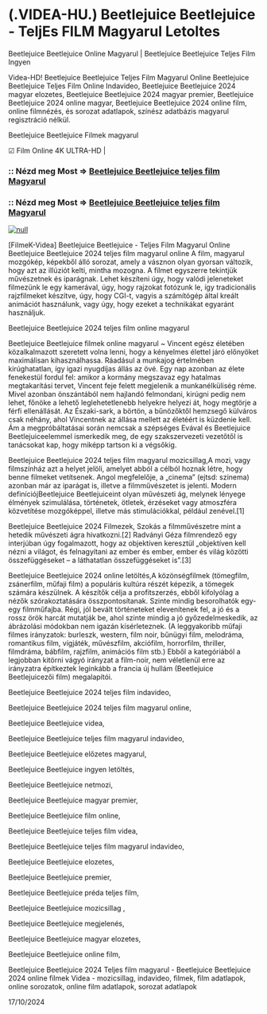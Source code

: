# (.VIDEA-HU.) Beetlejuice Beetlejuice - TeljEs FILM Magyarul Letoltes



Beetlejuice Beetlejuice Online Magyarul | Beetlejuice Beetlejuice Teljes Film Ingyen

Videa-HD! Beetlejuice Beetlejuice Teljes Film Magyarul Online Beetlejuice Beetlejuice Teljes Film Online Indavideo, Beetlejuice Beetlejuice 2024 magyar elozetes, Beetlejuice Beetlejuice 2024 magyar premier, Beetlejuice Beetlejuice 2024 online magyar, Beetlejuice Beetlejuice 2024 online film, online filmnézés, és sorozat adatlapok, színész adatbázis magyarul regisztráció nélkül.

Beetlejuice Beetlejuice Filmek magyarul

☑ Film Online 4K ULTRA-HD |

### :: Nézd meg Most => [Beetlejuice Beetlejuice teljes film Magyarul](https://t.co/ep2OWNQKv8)

### :: Nézd meg Most => [Beetlejuice Beetlejuice teljes film Magyarul](https://t.co/ep2OWNQKv8)

[![null](https://static.wixstatic.com/media/855a25_043b5abeb4ae4d35ac003198e7fe56ed~mv2.gif)](https://t.co/ep2OWNQKv8)

[FilmeK-Videa] Beetlejuice Beetlejuice - Teljes Film Magyarul Online Beetlejuice Beetlejuice 2024 teljes film magyarul online A film, magyarul mozgókép, képekből álló sorozat, amely a vásznon olyan gyorsan változik, hogy azt az illúziót kelti, mintha mozogna. A filmet egyszerre tekintjük művészetnek és iparágnak. Lehet készíteni úgy, hogy valódi jeleneteket filmezünk le egy kamerával, úgy, hogy rajzokat fotózunk le, így tradicionális rajzfilmeket készítve, úgy, hogy CGI-t, vagyis a számítógép által kreált animációt használunk, vagy úgy, hogy ezeket a technikákat egyaránt használjuk.

Beetlejuice Beetlejuice 2024 teljes film online magyarul

Beetlejuice Beetlejuice filmek online magyarul ~ Vincent egész életében közalkalmazott szeretett volna lenni, hogy a kényelmes élettel járó előnyöket maximálisan kihasználhassa. Ráadásul a munkajog értelmében kirúghatatlan, így igazi nyugdíjas állás az övé. Egy nap azonban az élete fenekestül fordul fel: amikor a kormány megszavaz egy hatalmas megtakarítási tervet, Vincent feje felett megjelenik a munkanélküliség réme. Mivel azonban önszántából nem hajlandó felmondani, kirúgni pedig nem lehet, főnöke a lehető leglehetetlenebb helyekre helyezi át, hogy megtörje a férfi ellenállását. Az Északi-sark, a börtön, a bűnözőktől hemzsegő külváros csak néhány, ahol Vincentnek az állása mellett az életéért is küzdenie kell. Ám a megpróbáltatásai során nemcsak a szépséges Evával és Beetlejuice Beetlejuiceelemmel ismerkedik meg, de egy szakszervezeti vezetőtől is tanácsokat kap, hogy miképp tartson ki a végsőkig.

Beetlejuice Beetlejuice 2024 teljes film magyarul mozicsillag,A mozi, vagy filmszínház azt a helyet jelöli, amelyet abból a célból hoznak létre, hogy benne filmeket vetítsenek. Angol megfelelője, a „cinema” (ejtsd: szinema) azonban már az iparágat is, illetve a filmművészetet is jelenti. Modern definíciójBeetlejuice Beetlejuiceint olyan művészeti ág, melynek lényege élmények szimulálása, történetek, ötletek, érzéseket vagy atmoszféra közvetítése mozgóképpel, illetve más stimulációkkal, például zenével.[1]

Beetlejuice Beetlejuice 2024 Filmezek, Szokás a filmművészetre mint a hetedik művészeti ágra hivatkozni.[2] Radványi Géza filmrendező egy interjúban úgy fogalmazott, hogy az objektíven keresztül „objektíven kell nézni a világot, és felnagyítani az ember és ember, ember és világ közötti összefüggéseket – a láthatatlan összefüggéseket is”.[3]

Beetlejuice Beetlejuice 2024 online letöltés,A közönségfilmek (tömegfilm, zsánerfilm, műfaji film) a populáris kultúra részét képezik, a tömegek számára készülnek. A készítők célja a profitszerzés, ebből kifolyólag a nézők szórakoztatására összpontosítanak. Szinte mindig besorolhatók egy-egy filmműfajba. Régi, jól bevált történeteket elevenítenek fel, a jó és a rossz örök harcát mutatják be, ahol szinte mindig a jó győzedelmeskedik, az ábrázolási módokban nem igazán kísérleteznek. (A leggyakoribb műfaji filmes irányzatok: burleszk, western, film noir, bűnügyi film, melodráma, romantikus film, vígjáték, művészfilm, akciófilm, horrorfilm, thriller, filmdráma, bábfilm, rajzfilm, animációs film stb.) Ebből a kategóriából a legjobban kitörni vágyó irányzat a film-noir, nem véletlenül erre az irányzatra építkeztek leginkább a francia új hullám (Beetlejuice Beetlejuicezői film) megalapítói.

Beetlejuice Beetlejuice 2024 teljes film indavideo,

Beetlejuice Beetlejuice 2024 teljes film magyarul online,

Beetlejuice Beetlejuice videa,

Beetlejuice Beetlejuice teljes film magyarul indavideo,

Beetlejuice Beetlejuice előzetes magyarul,

Beetlejuice Beetlejuice ingyen letöltés,

Beetlejuice Beetlejuice netmozi,

Beetlejuice Beetlejuice magyar premier,

Beetlejuice Beetlejuice film online,

Beetlejuice Beetlejuice teljes film videa,

Beetlejuice Beetlejuice teljes film magyarul indavideo,

Beetlejuice Beetlejuice elozetes,

Beetlejuice Beetlejuice premier,

Beetlejuice Beetlejuice préda teljes film,

Beetlejuice Beetlejuice mozicsillag ,

Beetlejuice Beetlejuice megjelenés,

Beetlejuice Beetlejuice magyar elozetes,

Beetlejuice Beetlejuice online film,

Beetlejuice Beetlejuice 2024 Teljes film magyarul - Beetlejuice Beetlejuice 2024 online filmek Videa - mozicsillag, indavideo, filmek, film adatlapok, online sorozatok, online film adatlapok, sorozat adatlapok

17/10/2024

